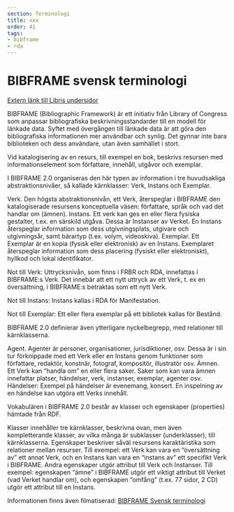 ```yaml
---
section: Terminologi
title: xxx
order: 41
tags:
- bibframe
- rda
---
```


# BIBFRAME svensk terminologi

[Extern länk till Libris undersidor](http://www.kb.se/libris/Om-LIBRIS/Introduktion-till-nya-Libris-och-XL2/BIBFRAME-svensk-terminologi/)

BIBFRAME (Bibliographic Framework) är ett initiativ från Library of Congress som anpassar bibliografiska beskrivningsstandarder till en modell för länkade data. Syftet med övergången till länkade data är att göra den bibliografiska informationen mer användbar och synlig. Det gynnar inte bara biblioteken och dess användare, utan även samhället i stort.

Vid katalogisering av en resurs, till exempel en bok, beskrivs resursen med informationselement som författare, innehåll, utgåvor och exemplar.

I BIBFRAME 2.0 organiseras den här typen av information i tre huvudsakliga abstraktionsnivåer, så kallade kärnklasser: Verk, Instans och Exemplar.

Verk. Den högsta abstraktionsnivån, ett Verk, återspeglar i BIBFRAME den katalogiserade resursens konceptuella väsen: författare, språk och vad det handlar om (ämnen).
Instans. Ett verk kan ges en eller flera fysiska gestalter, t.ex. en särskild utgåva. Dessa är Instanser av Verket. En Instans återspeglar information som dess utgivningsplats, utgivare och utgivningsår, samt bärartyp (t.ex. volym, videoskiva).
Exemplar. Ett Exemplar är en kopia (fysisk eller elektronisk) av en Instans. Exemplaret återspeglar information som dess placering (fysiskt eller elektroniskt), hyllkod och lokal identifikator. 

Not till Verk: Uttrycksnivån, som finns i FRBR och RDA, innefattas i BIBFRAME:s Verk. Det innebär att ett nytt uttryck av ett Verk, t. ex en översättning, i BIBFRAME:s betraktas som ett nytt Verk.

Not till Instans: Instans kallas i RDA för Manifestation.

Not till Exemplar: Ett eller flera exemplar på ett bibliotek kallas för Bestånd.

BIBFRAME 2.0 definierar även ytterligare nyckelbegrepp, med relationer till kärnklasserna.

Agent. Agenter är personer, organisationer, jurisdiktioner, osv. Dessa är i sin tur förknippade med ett Verk eller en Instans genom funktioner som författare, redaktör, konstnär, fotograf, kompositör, illustratör osv.
Ämnen. Ett Verk kan “handla om” en eller flera saker. Saker som kan vara ämnen innefattar platser, händelser, verk, instanser, exemplar, agenter osv.
Händelser: Exempel på händelser är evenemang, konsert. En inspelning av en händelse kan utgöra ett Verks innehåll.

Vokabulären i BIBFRAME 2.0 består av klasser och egenskaper (properties) hämtade från RDF.

Klasser innehåller tre kärnklasser, beskrivna ovan, men även kompletterande klasser, av vilka många är subklasser (underklasser), till kärnklasserna.
Egenskaper beskriver såväl resursens karaktäristika som relationer mellan resurser. Till exempel: ett Verk kan vara en “översättning av” ett annat Verk, och en Instans kan vara en “instans av” ett specifikt Verk i BIBFRAME. Andra egenskaper utgör attribut till Verk och Instanser. Till exempel: egenskapen “ämne” i BIBFRAME utgör ett viktigt attribut till Verket (vad Verket handlar om), och egenskapen “omfång” (t.ex. 77 sidor, 2 CD) utgör ett attribut till en Instans.

Informationen finns  även filmatiserad:
[BIBFRAME Svensk terminologi](https://youtu.be/LmhsXICZ0MQ)
